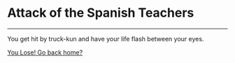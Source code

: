 # Attack of the Spanish Teachers

---------------------------------

You get hit by truck-kun and have your life flash between your eyes.

[You Lose! Go back home?](../../attack.md)